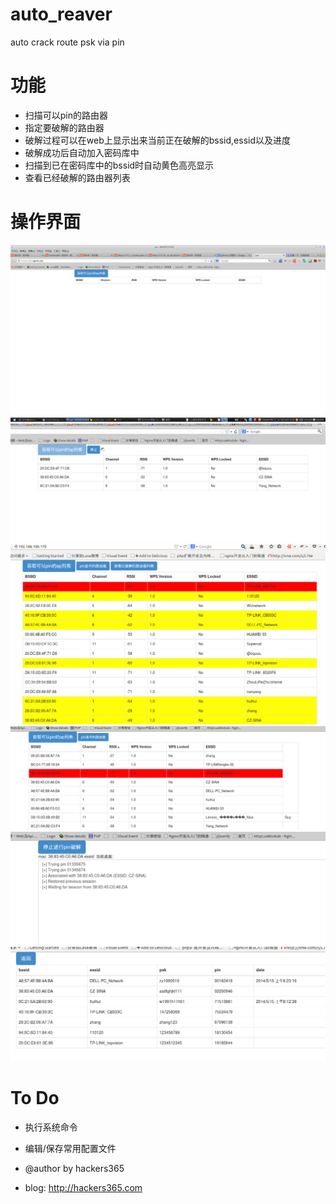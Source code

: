 auto_reaver
===========

auto crack route psk via pin

# 功能

* 扫描可以pin的路由器
* 指定要破解的路由器
* 破解过程可以在web上显示出来当前正在破解的bssid,essid以及进度
* 破解成功后自动加入密码库中
* 扫描到已在密码库中的bssid时自动黄色高亮显示
* 查看已经破解的路由器列表

# 操作界面

![初始界面](https://raw.githubusercontent.com/hackers365/auto_reaver/master/doc/init.png)
![扫描ap](https://raw.githubusercontent.com/hackers365/auto_reaver/master/doc/scan.png)
![扫描结束](https://raw.githubusercontent.com/hackers365/auto_reaver/master/doc/list.png)
![pin某个路由器](https://raw.githubusercontent.com/hackers365/auto_reaver/master/doc/pin_aps.png)
![正在pin中](https://raw.githubusercontent.com/hackers365/auto_reaver/master/doc/doing_pin.png)
![密码库列表](https://raw.githubusercontent.com/hackers365/auto_reaver/master/doc/pj_list.png)


# To Do
* 执行系统命令
* 编辑/保存常用配置文件 

* @author by hackers365
* blog: http://hackers365.com
